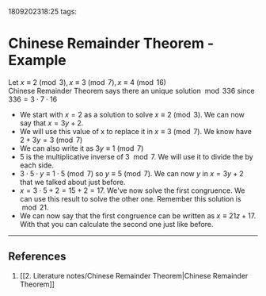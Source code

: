 1809202318:25
tags: 
# Chinese Remainder Theorem - Example

Let $x\equiv2\pmod3,x\equiv3\pmod7,x\equiv4\pmod{16}$  
Chinese Remainder Theorem says there an unique solution $\bmod 336$ since $336=3\cdot7\cdot16$

- We start with $x=2$ as a solution to solve $x\equiv2\pmod3$. We can now say that $x=3y+2$.
- We will use this value of x to replace it in $x\equiv3\pmod7$. We know have $2+3y=3\pmod7$ 
- We can also write it as $3y\equiv1\pmod7$ 
- $5$ is the multiplicative inverse of 3 $\bmod 7$. We will use it to divide the by each side.
- $3\cdot5\cdot y\equiv1\cdot5\pmod7$ so $y\equiv5\pmod7$. We can now $y$ in $x=3y+2$ that we talked about just before.
- $x=3\cdot5+2=15+2=17$. We've now solve the first congruence. We can use this result to solve the other one. Remember this solution is $\bmod21$.
- We can now say that the first congruence can be written as $x\equiv21z+17$. With that you can calculate the second one just like before.

---
## References
1. [[2. Literature notes/Chinese Remainder Theorem|Chinese Remainder Theorem]]
